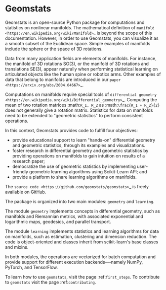 Geomstats
=========

Geomstats is an open-source Python package for computations and statistics on
nonlinear manifolds. The mathematical definition of
`manifold <https://en.wikipedia.org/wiki/Manifold>`_ is beyond the scope of this documentation.
However, in order to use Geomstats, you can visualize it as a smooth subset of the
Euclidean space. Simple examples of manifolds include the sphere or the space of 3D rotations.

Data from many application fields are elements of manifolds. For instance,
the manifold of 3D rotations SO(3), or the manifold of 3D rotations and translations SE(3),
appear naturally when performing statistical learning on articulated objects like the human
spine or robotics arms. Other examples of data that belong to manifolds
are introduced in our `paper <https://arxiv.org/abs/2004.04667>`_.

Computations on manifolds require special tools of
`differential geometry <https://en.wikipedia.org/wiki/Differential_geometry>`_. Computing
the mean of two rotation matrices :math:`R_1, R_2` as :math:`\frac{R_1 + R_2}{2}` does not
generally give a rotation matrix. Statistics for data on manifolds need to be extended to
"geometric statistics" to perform consistent operations.

In this context, Geomstats provides code to fulfill four objectives:

- provide educational support to learn "hands-on" differential geometry and geometric statistics, through its examples and visualizations.
- foster research in differential geometry and geometric statistics by providing operations on manifolds to gain intuition on results of a research paper;
- democratize the use of geometric statistics by implementing user-friendly geometric learning algorithms using Scikit-Learn API; and
- provide a platform to share learning algorithms on manifolds.

The `source code <https://github.com/geomstats/geomstats>`_ is freely available on GitHub.

The package is organized into two main modules:
`geometry` and `learning`.

The module `geometry` implements concepts in differential geometry,
such as manifolds and Riemannian metrics, with associated exponential
and logarithmic maps, geodesics, and parallel transport.

The module `learning` implements statistics and learning algorithms for data
on manifolds, such as estimation, clustering and dimension reduction.
The code is object-oriented and classes inherit from
scikit-learn's base classes and mixins.

In both modules, the operations are vectorized for batch computation and provide
support for different execution backends---namely NumPy, PyTorch, and TensorFlow.

To learn how to use `geomstats`, visit the page :ref:`first_steps`.
To contribute to `geomstats` visit the page :ref:`contributing`.

<!-- .. toctree::
   :maxdepth: 1
   :caption: Getting Started

   first-steps.rst
   examples.rst
   api-reference.rst
   contributing.rst
   01_data_on_manifolds.rst
   02_from_vector_spaces_to_manifolds.rst
   03_simple_machine_learning_tangent_spaces.rst
   04_frechet_mean_and_tangent_pca.rst
   05_embedding_graph_structured_data_h2.rst
 -->